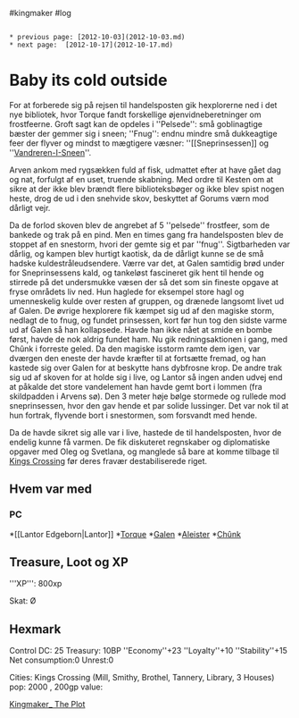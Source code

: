 #kingmaker #log

```ad-info

* previous page: [2012-10-03](2012-10-03.md)
* next page:  [2012-10-17](2012-10-17.md) 
```

# Baby its cold outside  
 
For at forberede sig på rejsen til handelsposten gik hexplorerne ned i det nye bibliotek, hvor Torque fandt forskellige øjenvidneberetninger om frostfeerne. Groft sagt kan de opdeles i ''Pelsede'': små goblinagtige bæster der gemmer sig i sneen; ''Fnug'': endnu mindre små dukkeagtige feer der flyver og mindst to mægtigere væsner: ''[[Sneprinsessen]] og ''[Vandreren-I-Sneen](Vandreren-I-Sneen.md)''. 
Arven ankom med rygsækken fuld af fisk, udmattet efter at have gået dag og nat, forfulgt af en uset, truende skabning. Med ordre til Kesten om at sikre at der ikke blev brændt flere biblioteksbøger og ikke blev spist nogen heste, drog de ud i den snehvide skov, beskyttet af Gorums værn mod dårligt vejr.
Da de forlod skoven blev de angrebet af 5 ''pelsede'' frostfeer, som de bankede og trak på en pind. Men en times gang fra handelsposten blev de stoppet af en snestorm, hvori der gemte sig et par ''fnug''. Sigtbarheden var dårlig, og kampen blev hurtigt kaotisk, da de dårligt kunne se de små hadske kuldestråleudsendere. Værre var det, at Galen samtidig brød under for Sneprinsessens kald, og tankeløst fascineret gik hent til hende og stirrede på det undersmukke væsen der så det som sin fineste opgave at fryse områdets liv ned. Hun haglede for eksempel store hagl og umenneskelig kulde over resten af gruppen, og drænede langsomt livet ud af Galen. De øvrige hexplorere fik kæmpet sig ud af den magiske storm, nedlagt de to fnug, og fundet prinsessen, kort før hun tog den sidste varme ud af Galen så han kollapsede. Havde han ikke nået at smide en bombe først, havde de nok aldrig fundet ham. Nu gik redningsaktionen i gang, med Chûnk i forreste geled. Da den magiske isstorm ramte dem igen, var dværgen den eneste der havde kræfter til at fortsætte fremad, og han kastede sig over Galen for at beskytte hans dybfrosne krop. De andre trak sig ud af skoven for at holde sig i live, og Lantor så ingen anden udvej end at påkalde det store vandelement han havde gemt bort i lommen (fra skildpadden i Arvens sø). Den 3 meter høje bølge stormede og rullede mod sneprinsessen, hvor den gav hende et par solide lussinger. Det var nok til at hun fortrak, flyvende bort i snestormen, som forsvandt med hende.
Da de havde sikret sig alle var i live, hastede de til handelsposten, hvor de endelig kunne få varmen. De fik diskuteret regnskaber og diplomatiske opgaver med Oleg og Svetlana, og manglede så bare at komme tilbage til [Kings Crossing](Kings%20Crossing.md) før deres fravær destabiliserede riget. 
## Hvem var med 
### PC 
 
*[[Lantor Edgeborn|Lantor]]
*[Torque](Torque%20Firebrand.md)
*[Galen](Galen%20Jabir.md) 
*[Aleister](Aleister.md) 
*[Chûnk](Chûnk%20Van%20Der%20Hamer.md)
## Treasure, Loot og XP 
'''XP''': 800xp 
Skat: Ø
 
## Hexmark 
Control DC: 25 Treasury: 10BP 
  ''Economy''+23 ''Loyalty''+10 ''Stability''+15 
  Net consumption:0 Unrest:0
Cities:
Kings Crossing (Mill, Smithy, Brothel, Tannery, Library, 3 Houses) pop: 2000 , 200gp value:
[Kingmaker_ The Plot](Kingmaker_%20The%20Plot.md)

